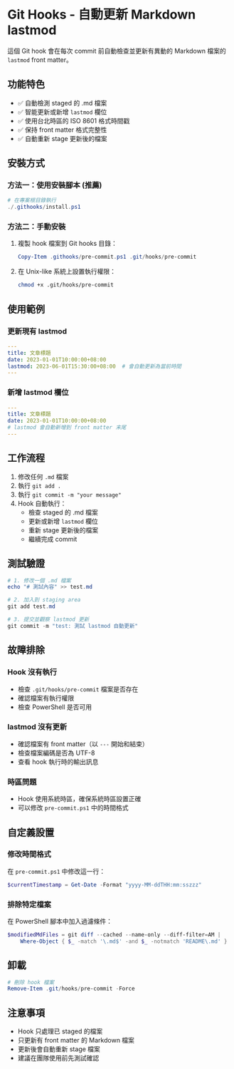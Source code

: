 # Git Hooks - 自動更新 Markdown lastmod

這個 Git hook 會在每次 commit 前自動檢查並更新有異動的 Markdown 檔案的 `lastmod` front matter。

## 功能特色

- ✅ 自動檢測 staged 的 .md 檔案
- ✅ 智能更新或新增 `lastmod` 欄位
- ✅ 使用台北時區的 ISO 8601 格式時間戳
- ✅ 保持 front matter 格式完整性
- ✅ 自動重新 stage 更新後的檔案

## 安裝方式

### 方法一：使用安裝腳本 (推薦)

```powershell
# 在專案根目錄執行
./.githooks/install.ps1
```

### 方法二：手動安裝

1. 複製 hook 檔案到 Git hooks 目錄：

   ```powershell
   Copy-Item .githooks/pre-commit.ps1 .git/hooks/pre-commit
   ```

2. 在 Unix-like 系統上設置執行權限：

   ```bash
   chmod +x .git/hooks/pre-commit
   ```

## 使用範例

### 更新現有 lastmod

```yaml
---
title: 文章標題
date: 2023-01-01T10:00:00+08:00
lastmod: 2023-06-01T15:30:00+08:00  # 會自動更新為當前時間
---
```

### 新增 lastmod 欄位

```yaml
---
title: 文章標題
date: 2023-01-01T10:00:00+08:00
# lastmod 會自動新增到 front matter 末尾
---
```

## 工作流程

1. 修改任何 `.md` 檔案
2. 執行 `git add .`
3. 執行 `git commit -m "your message"`
4. Hook 自動執行：
   - 檢查 staged 的 .md 檔案
   - 更新或新增 `lastmod` 欄位
   - 重新 stage 更新後的檔案
   - 繼續完成 commit

## 測試驗證

```powershell
# 1. 修改一個 .md 檔案
echo "# 測試內容" >> test.md

# 2. 加入到 staging area
git add test.md

# 3. 提交並觀察 lastmod 更新
git commit -m "test: 測試 lastmod 自動更新"
```

## 故障排除

### Hook 沒有執行

- 檢查 `.git/hooks/pre-commit` 檔案是否存在
- 確認檔案有執行權限
- 檢查 PowerShell 是否可用

### lastmod 沒有更新

- 確認檔案有 front matter（以 `---` 開始和結束）
- 檢查檔案編碼是否為 UTF-8
- 查看 hook 執行時的輸出訊息

### 時區問題

- Hook 使用系統時區，確保系統時區設置正確
- 可以修改 `pre-commit.ps1` 中的時間格式

## 自定義設置

### 修改時間格式

在 `pre-commit.ps1` 中修改這一行：

```powershell
$currentTimestamp = Get-Date -Format "yyyy-MM-ddTHH:mm:sszzz"
```

### 排除特定檔案

在 PowerShell 腳本中加入過濾條件：

```powershell
$modifiedMdFiles = git diff --cached --name-only --diff-filter=AM | 
    Where-Object { $_ -match '\.md$' -and $_ -notmatch 'README\.md' }
```

## 卸載

```powershell
# 刪除 hook 檔案
Remove-Item .git/hooks/pre-commit -Force
```

## 注意事項

- Hook 只處理已 staged 的檔案
- 只更新有 front matter 的 Markdown 檔案
- 更新後會自動重新 stage 檔案
- 建議在團隊使用前先測試確認
